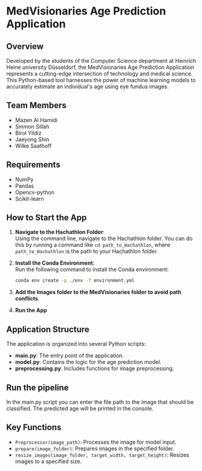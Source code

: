 # MedVisionaries Age Prediction Application 

## Overview

Developed by the students of the Computer Science department at Heinrich Heine university Düsseldorf, the MedVisionaries Age Prediction Application represents a cutting-edge intersection of technology and medical science. This Python-based tool harnesses the power of machine learning models to accurately estimate an individual's age using eye fundus images.
## Team Members

- Mazen Al Hamidi
- Smmon Sillah
- Birol Yildiz
- Jaeyong Shin
- Wilke Saathoff



## Requirements
- NumPy
- Pandas
- Opencv-python
- Scikit-learn

## How to Start the App

1. **Navigate to the Hachathlon Folder**:  
   Using the command line, navigate to the Hachathlon folder. You can do this by running a command like `cd path_to_Hachathlon`, where `path_to_Hachathlon` is the path to your Hachathlon folder.

2. **Install the Conda Environment**:  
   Run the following command to install the Conda environment:
   ```bash
   conda env create -p ./env -f environment.yml
3. **Add the Images folder to the MedVisionaries folder to avoid path conflicts**.
4. **Run the App**
## Application Structure

The application is organized into several Python scripts:

- **main.py**: The entry point of the application.
- **model.py**: Contains the logic for the age prediction model.
- **preprocessing.py**: Includes functions for image preprocessing.

## Run the pipeline
In the main.py script you can enter the file path to the image that should be classified. The predicted age will be printed in the console. 

## Key Functions
- `Preprocessor(image_path)`: Processes the image for model input.
- `prepare(image_folder)`: Prepares images in the specified folder.
- `resize_images(image_folder, target_width, target_height)`: Resizes images to a specified size.

